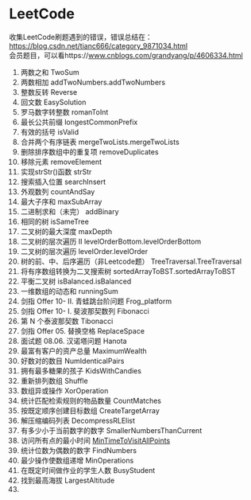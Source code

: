 # LeetCode  
收集LeetCode刷题遇到的错误，错误总结在：https://blog.csdn.net/tianc666/category_9871034.html    
会员题目，可以看https://www.cnblogs.com/grandyang/p/4606334.html
1. 两数之和 TwoSum  
2. 两数相加 addTwoNumbers.addTwoNumbers  
3. 整数反转 Reverse  
4. 回文数 EasySolution  
5. 罗马数字转整数 romanToInt  
6. 最长公共前缀 longestCommonPrefix  
7. 有效的括号 isValid  
8. 合并两个有序链表 mergeTwoLists.mergeTwoLists  
9. 删除排序数组中的重复项 removeDuplicates  
10. 移除元素 removeElement  
11. 实现strStr()函数 strStr  
12. 搜索插入位置 searchInsert  
13. 外观数列 countAndSay  
14. 最大子序和 maxSubArray  
15. 二进制求和（未完） addBinary  
16. 相同的树 isSameTree  
17. 二叉树的最大深度 maxDepth  
18. 二叉树的层次遍历 II levelOrderBottom.levelOrderBottom  
19. 二叉树的层次遍历 levelOrder.levelOrder  
20. 树的前、中、后序遍历（非Leetcode题） TreeTraversal.TreeTraversal  
21. 将有序数组转换为二叉搜索树 sortedArrayToBST.sortedArrayToBST  
22. 平衡二叉树 isBalanced.isBalanced  
23. 一维数组的动态和 runningSum  
24. 剑指 Offer 10- II. 青蛙跳台阶问题 Frog_platform  
25. 剑指 Offer 10- I. 斐波那契数列 Fibonacci  
26. 第 N 个泰波那契数 Tibonacci  
27. 剑指 Offer 05. 替换空格  ReplaceSpace  
28. 面试题 08.06. 汉诺塔问题 Hanota  
29. 最富有客户的资产总量 MaximumWealth  
30. 好数对的数目 NumIdenticalPairs  
31. 拥有最多糖果的孩子 KidsWithCandies  
32. 重新排列数组 Shuffle  
33. 数组异或操作 XorOperation  
34. 统计匹配检索规则的物品数量 CountMatches  
35. 按既定顺序创建目标数组 CreateTargetArray  
36. 解压缩编码列表 DecompressRLElist  
37. 有多少小于当前数字的数字 SmallerNumbersThanCurrent  
38. 访问所有点的最小时间 [MinTimeToVisitAllPoints](https://leetcode-cn.com/problems/minimum-time-visiting-all-points/)  
39. 统计位数为偶数的数字 FindNumbers  
40. 最少操作使数组递增 MinOperations  
41. 在既定时间做作业的学生人数 BusyStudent  
42. 找到最高海拔 LargestAltitude  
43. 



















